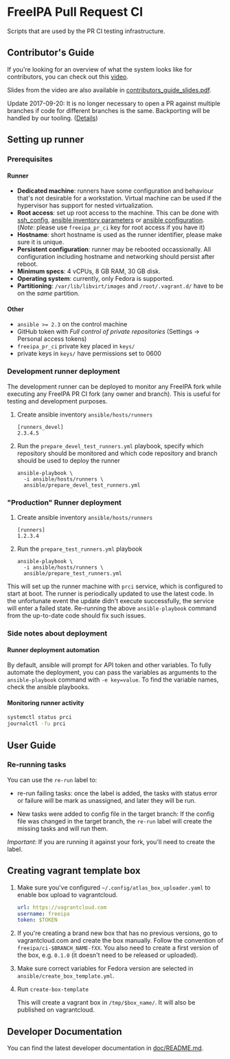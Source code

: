 # FreeIPA Pull Request CI

Scripts that are used by the PR CI testing infrastructure.

## Contributor's Guide

If you're looking for an overview of what the system looks like for
contributors, you can check out this [video](https://vimeo.com/228077191).

Slides from the video are also available in
[contributors_guide_slides.pdf](doc/contributors_guide_slides.pdf).

Update 2017-09-20: It is no longer necessary to open a PR against multiple
branches if code for different branches is the same. Backporting will be
handled by our tooling.
([Details](https://github.com/freeipa/freeipa-tools/pull/58))

## Setting up runner

### Prerequisites

#### Runner

- **Dedicated machine**: runners have some configuration and behaviour that's
  not desirable for a workstation. Virtual machine can be used if the
  hypervisor has support for nested virtualization.
- **Root access**: set up root access to the machine. This can be done
  with [ssh_config](https://linux.die.net/man/5/ssh_config),
  [ansible inventory parameters](https://docs.ansible.com/ansible/latest/intro_inventory.html#list-of-behavioral-inventory-parameters)
  or [ansible configuration](https://docs.ansible.com/ansible/latest/intro_configuration.html).
  (*Note*: please use `freeipa_pr_ci` key for root access if you have it)
- **Hostname**: short hostname is used as the runner identifier, please make
  sure it is unique.
- **Persistent configuration**: runner may be rebooted occassionally. All
  configuration including hostname and networking should persist after reboot.
- **Minimum specs**: 4 vCPUs, 8 GB RAM, 30 GB disk.
- **Operating system**: currently, only Fedora is supported.
- **Partitioning**: `/var/lib/libvirt/images` and `/root/.vagrant.d/` have to
  be on the *same* partition.

#### Other

- `ansible >= 2.3` on the control machine
- GitHub token with *Full control of private repositories* (Settings ->
  Personal access tokens)
- `freeipa_pr_ci` private key placed in `keys/`
- private keys in `keys/` have permissions set to 0600

### Development runner deployment

The development runner can be deployed to monitor any FreeIPA fork while
executing any FreeIPA PR CI fork (any owner and branch). This is useful for
testing and development purposes.

1. Create ansible inventory `ansible/hosts/runners`

   ```
   [runners_devel]
   2.3.4.5
   ```

2. Run the `prepare_devel_test_runners.yml` playbook, specify which repository
   should be monitored and which code repository and branch should be used to
   deploy the runner

   ```
   ansible-playbook \
     -i ansible/hosts/runners \
     ansible/prepare_devel_test_runners.yml
   ```

### "Production" Runner deployment

1. Create ansible inventory `ansible/hosts/runners`

   ```
   [runners]
   1.2.3.4
   ```

2. Run the `prepare_test_runners.yml` playbook

   ```
   ansible-playbook \
     -i ansible/hosts/runners \
     ansible/prepare_test_runners.yml
   ```

This will set up the runner machine with `prci` service, which is configured
to start at boot. The runner is periodically updated to use the latest code.
In the unfortunate event the update didn't execute successfully, the service
will enter a failed state. Re-running the above `ansible-playbook` command
from the up-to-date code should fix such issues.

### Side notes about deployment

#### Runner deployment automation

By default, ansible will prompt for API token and other variables. To fully
automate the deployment, you can pass the variables as arguments to the
`ansible-playbook` command with `-e key=value`. To find the variable names,
check the ansible playbooks.

#### Monitoring runner activity

```bash
systemctl status prci
journalctl -fu prci
```

## User Guide

### Re-running tasks

You can use the `re-run` label to:

* re-run failing tasks: once the label is added, the tasks with status error
  or failure will be mark as unassigned, and later they will be run.

* New tasks were added to config file in the target branch:
  If the config file was changed in the target branch, the `re-run` label will
  create the missing tasks and will run them.

*Important*: If you are running it against your fork, you'll need to create
the label.

## Creating vagrant template box


1. Make sure you've configured `~/.config/atlas_box_uploader.yaml` to enable
   box upload to vagrantcloud.

   ```yaml
   url: https://vagrantcloud.com
   username: freeipa
   token: $TOKEN
   ```

2. If you're creating a brand new box that has no previous versions, go to
   vagrantcloud.com and create the box manually. Follow the
   convention of `freeipa/ci-$BRANCH_NAME-fXX`. You also need to create a first
   version of the box, e.g. `0.1.0` (it doesn't need to be released or
   uploaded).

3. Make sure correct variables for Fedora version are selected in
   `ansible/create_box_template.yml`.

4. Run `create-box-template`

   This will create a vagrant box in `/tmp/$box_name/`. It will also be
   published on vagrantcloud.

## Developer Documentation

You can find the latest developer documentation in
[doc/README.md](doc/README.md).
